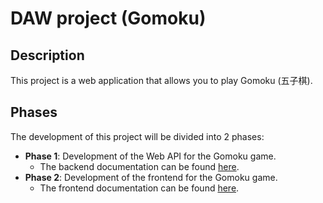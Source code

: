 # DAW project (Gomoku)

## Description

This project is a web application that allows you to play Gomoku (五子棋).

## Phases

The development of this project will be divided into 2 phases:

* **Phase 1**: Development of the Web API for the Gomoku game.
  * The backend documentation can be found [here](code/jvm/README.md).
* **Phase 2**: Development of the frontend for the Gomoku game.
  * The frontend documentation can be found [here](code/js/README.md).